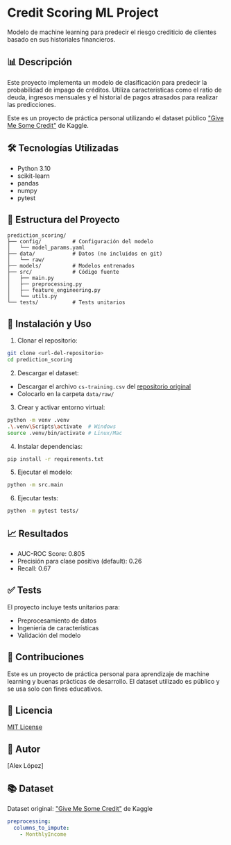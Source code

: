 # Credit Scoring ML Project

Modelo de machine learning para predecir el riesgo crediticio de clientes basado en sus historiales financieros.

## 📊 Descripción
Este proyecto implementa un modelo de clasificación para predecir la probabilidad de impago de créditos. Utiliza características como el ratio de deuda, ingresos mensuales y el historial de pagos atrasados para realizar las predicciones.

Este es un proyecto de práctica personal utilizando el dataset público ["Give Me Some Credit"](https://github.com/JLZml/Credit-Scoring-Data-Sets/blob/master/3.%20Kaggle/Give%20Me%20Some%20Credit/cs-training.csv) de Kaggle.

## 🛠 Tecnologías Utilizadas
- Python 3.10
- scikit-learn
- pandas
- numpy
- pytest

## 📁 Estructura del Proyecto
```
prediction_scoring/
├── config/          # Configuración del modelo
│   └── model_params.yaml
├── data/            # Datos (no incluidos en git)
│   └── raw/
├── models/          # Modelos entrenados
├── src/             # Código fuente
│   ├── main.py
│   ├── preprocessing.py
│   ├── feature_engineering.py
│   └── utils.py
└── tests/           # Tests unitarios
```

## 🚀 Instalación y Uso

1. Clonar el repositorio:
```bash
git clone <url-del-repositorio>
cd prediction_scoring
```

2. Descargar el dataset:
- Descargar el archivo `cs-training.csv` del [repositorio original](https://github.com/JLZml/Credit-Scoring-Data-Sets/blob/master/3.%20Kaggle/Give%20Me%20Some%20Credit/cs-training.csv)
- Colocarlo en la carpeta `data/raw/`

3. Crear y activar entorno virtual:
```bash
python -m venv .venv
.\.venv\Scripts\activate  # Windows
source .venv/bin/activate # Linux/Mac
```

4. Instalar dependencias:
```bash
pip install -r requirements.txt
```

5. Ejecutar el modelo:
```bash
python -m src.main
```

6. Ejecutar tests:
```bash
python -m pytest tests/
```

## 📈 Resultados
- AUC-ROC Score: 0.805
- Precisión para clase positiva (default): 0.26
- Recall: 0.67

## ✅ Tests
El proyecto incluye tests unitarios para:
- Preprocesamiento de datos
- Ingeniería de características
- Validación del modelo

## 🤝 Contribuciones
Este es un proyecto de práctica personal para aprendizaje de machine learning y buenas prácticas de desarrollo. El dataset utilizado es público y se usa solo con fines educativos.

## 📝 Licencia
[MIT License](https://opensource.org/licenses/MIT)

## 👤 Autor
[Alex López]

## 📚 Dataset
Dataset original: ["Give Me Some Credit"](https://github.com/JLZml/Credit-Scoring-Data-Sets/blob/master/3.%20Kaggle/Give%20Me%20Some%20Credit/cs-training.csv) de Kaggle

```yaml
preprocessing:
  columns_to_impute:
    - MonthlyIncome 

